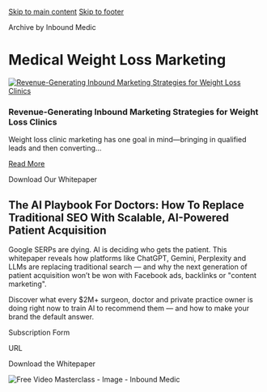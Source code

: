 [Skip to main content](https://www.inboundmedic.com/blog/category/medical-weight-loss-marketing/#brx-content) [Skip to footer](https://www.inboundmedic.com/blog/category/medical-weight-loss-marketing/#brx-footer)

Archive by Inbound Medic

# Medical Weight Loss Marketing

[![Revenue-Generating Inbound Marketing Strategies for Weight Loss Clinics](https://www.inboundmedic.com/wp-content/uploads/2025/02/weight-loss-clinic-marketing.jpg)](https://www.inboundmedic.com/blog/weight-loss-clinic-marketing/)

### Revenue-Generating Inbound Marketing Strategies for Weight Loss Clinics

Weight loss clinic marketing has one goal in mind—bringing in qualified leads and then converting...

[Read More](https://www.inboundmedic.com/blog/weight-loss-clinic-marketing/)

Download Our Whitepaper

## The AI Playbook For Doctors: How To Replace Traditional SEO With Scalable, AI-Powered Patient Acquisition

Google SERPs are dying. AI is deciding who gets the patient. This whitepaper reveals how platforms like ChatGPT, Gemini, Perplexity and LLMs are replacing traditional search — and why the next generation of patient acquisition won’t be won with Facebook ads, backlinks or "content marketing".

Discover what every $2M+ surgeon, doctor and private practice owner is doing right now to train AI to recommend them — and how to make your brand the default answer.

Subscription Form

URL

Download the Whitepaper

![Free Video Masterclass - Image - Inbound Medic](https://www.inboundmedic.com/wp-content/uploads/2024/12/Free-Video-Masterclass-Image-Inbound-Medic.png)